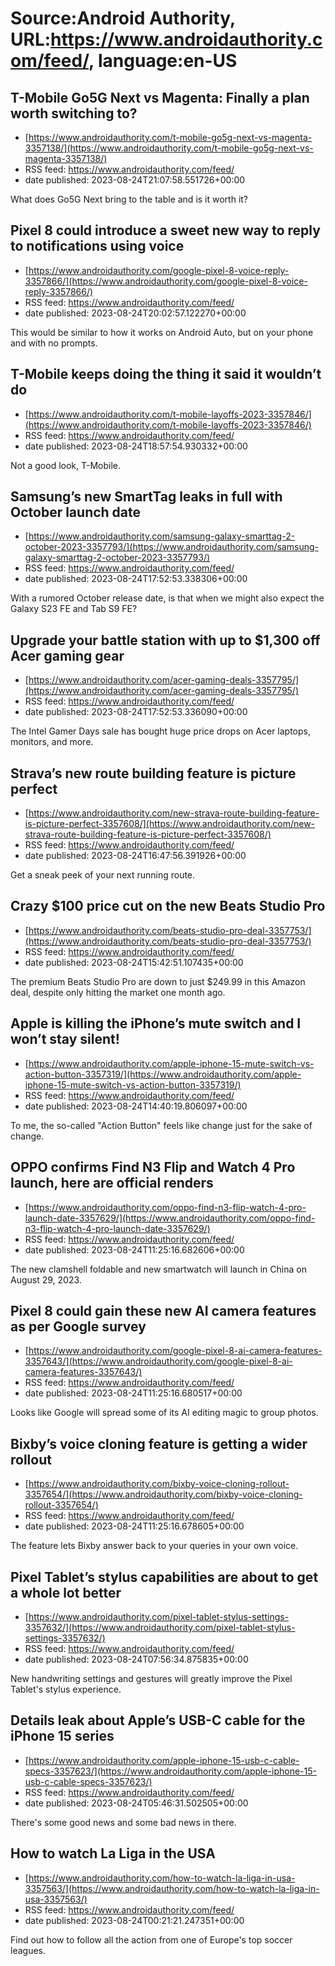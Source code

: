 # Source:Android Authority, URL:https://www.androidauthority.com/feed/, language:en-US

## T-Mobile Go5G Next vs Magenta: Finally a plan worth switching to?
 - [https://www.androidauthority.com/t-mobile-go5g-next-vs-magenta-3357138/](https://www.androidauthority.com/t-mobile-go5g-next-vs-magenta-3357138/)
 - RSS feed: https://www.androidauthority.com/feed/
 - date published: 2023-08-24T21:07:58.551726+00:00

What does Go5G Next bring to the table and is it worth it?

## Pixel 8 could introduce a sweet new way to reply to notifications using voice
 - [https://www.androidauthority.com/google-pixel-8-voice-reply-3357866/](https://www.androidauthority.com/google-pixel-8-voice-reply-3357866/)
 - RSS feed: https://www.androidauthority.com/feed/
 - date published: 2023-08-24T20:02:57.122270+00:00

This would be similar to how it works on Android Auto, but on your phone and with no prompts.

## T-Mobile keeps doing the thing it said it wouldn’t do
 - [https://www.androidauthority.com/t-mobile-layoffs-2023-3357846/](https://www.androidauthority.com/t-mobile-layoffs-2023-3357846/)
 - RSS feed: https://www.androidauthority.com/feed/
 - date published: 2023-08-24T18:57:54.930332+00:00

Not a good look, T-Mobile.

## Samsung’s new SmartTag leaks in full with October launch date
 - [https://www.androidauthority.com/samsung-galaxy-smarttag-2-october-2023-3357793/](https://www.androidauthority.com/samsung-galaxy-smarttag-2-october-2023-3357793/)
 - RSS feed: https://www.androidauthority.com/feed/
 - date published: 2023-08-24T17:52:53.338306+00:00

With a rumored October release date, is that when we might also expect the Galaxy S23 FE and Tab S9 FE?

## Upgrade your battle station with up to $1,300 off Acer gaming gear
 - [https://www.androidauthority.com/acer-gaming-deals-3357795/](https://www.androidauthority.com/acer-gaming-deals-3357795/)
 - RSS feed: https://www.androidauthority.com/feed/
 - date published: 2023-08-24T17:52:53.336090+00:00

The Intel Gamer Days sale has bought huge price drops on Acer laptops, monitors, and more.

## Strava’s new route building feature is picture perfect
 - [https://www.androidauthority.com/new-strava-route-building-feature-is-picture-perfect-3357608/](https://www.androidauthority.com/new-strava-route-building-feature-is-picture-perfect-3357608/)
 - RSS feed: https://www.androidauthority.com/feed/
 - date published: 2023-08-24T16:47:56.391926+00:00

Get a sneak peek of your next running route.

## Crazy $100 price cut on the new Beats Studio Pro
 - [https://www.androidauthority.com/beats-studio-pro-deal-3357753/](https://www.androidauthority.com/beats-studio-pro-deal-3357753/)
 - RSS feed: https://www.androidauthority.com/feed/
 - date published: 2023-08-24T15:42:51.107435+00:00

The premium Beats Studio Pro are down to just $249.99 in this Amazon deal, despite only hitting the market one month ago.

## Apple is killing the iPhone’s mute switch and I won’t stay silent!
 - [https://www.androidauthority.com/apple-iphone-15-mute-switch-vs-action-button-3357319/](https://www.androidauthority.com/apple-iphone-15-mute-switch-vs-action-button-3357319/)
 - RSS feed: https://www.androidauthority.com/feed/
 - date published: 2023-08-24T14:40:19.806097+00:00

To me, the so-called "Action Button" feels like change just for the sake of change.

## OPPO confirms Find N3 Flip and Watch 4 Pro launch, here are official renders
 - [https://www.androidauthority.com/oppo-find-n3-flip-watch-4-pro-launch-date-3357629/](https://www.androidauthority.com/oppo-find-n3-flip-watch-4-pro-launch-date-3357629/)
 - RSS feed: https://www.androidauthority.com/feed/
 - date published: 2023-08-24T11:25:16.682606+00:00

The new clamshell foldable and new smartwatch will launch in China on August 29, 2023.

## Pixel 8 could gain these new AI camera features as per Google survey
 - [https://www.androidauthority.com/google-pixel-8-ai-camera-features-3357643/](https://www.androidauthority.com/google-pixel-8-ai-camera-features-3357643/)
 - RSS feed: https://www.androidauthority.com/feed/
 - date published: 2023-08-24T11:25:16.680517+00:00

Looks like Google will spread some of its AI editing magic to group photos.

## Bixby’s voice cloning feature is getting a wider rollout
 - [https://www.androidauthority.com/bixby-voice-cloning-rollout-3357654/](https://www.androidauthority.com/bixby-voice-cloning-rollout-3357654/)
 - RSS feed: https://www.androidauthority.com/feed/
 - date published: 2023-08-24T11:25:16.678605+00:00

The feature lets Bixby answer back to your queries in your own voice.

## Pixel Tablet’s stylus capabilities are about to get a whole lot better
 - [https://www.androidauthority.com/pixel-tablet-stylus-settings-3357632/](https://www.androidauthority.com/pixel-tablet-stylus-settings-3357632/)
 - RSS feed: https://www.androidauthority.com/feed/
 - date published: 2023-08-24T07:56:34.875835+00:00

New handwriting settings and gestures will greatly improve the Pixel Tablet's stylus experience.

## Details leak about Apple’s USB-C cable for the iPhone 15 series
 - [https://www.androidauthority.com/apple-iphone-15-usb-c-cable-specs-3357623/](https://www.androidauthority.com/apple-iphone-15-usb-c-cable-specs-3357623/)
 - RSS feed: https://www.androidauthority.com/feed/
 - date published: 2023-08-24T05:46:31.502505+00:00

There's some good news and some bad news in there.

## How to watch La Liga in the USA
 - [https://www.androidauthority.com/how-to-watch-la-liga-in-usa-3357563/](https://www.androidauthority.com/how-to-watch-la-liga-in-usa-3357563/)
 - RSS feed: https://www.androidauthority.com/feed/
 - date published: 2023-08-24T00:21:21.247351+00:00

Find out how to follow all the action from one of Europe's top soccer leagues.

